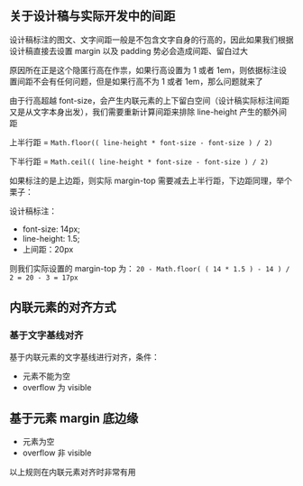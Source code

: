 ## 关于设计稿与实际开发中的间距

设计稿标注的图文、文字间距一般是不包含文字自身的行高的，因此如果我们根据设计稿直接去设置 margin 以及 padding 势必会造成间距、留白过大

原因所在正是这个隐匿行高在作祟，如果行高设置为 1 或者 1em，则依据标注设置间距不会有任何问题，但是如果行高不为 1 或者 1em，那么问题就来了

由于行高超越 font-size，会产生内联元素的上下留白空间（设计稿实际标注间距又是从文字本身出发），我们需要重新计算间距来排除 line-height 产生的额外间距

上半行距 = `Math.floor(( line-height * font-size - font-size ) / 2)`

下半行距 = `Math.ceil(( line-height * font-size - font-size ) / 2)`

如果标注的是上边距，则实际 margin-top 需要减去上半行距，下边距同理，举个栗子：

设计稿标注：

- font-size: 14px;
- line-height: 1.5;
- 上间距：20px

则我们实际设置的 margin-top 为： `20 - Math.floor( ( 14 * 1.5 ) - 14 ) / 2 = 20 - 3 = 17px`

## 内联元素的对齐方式

### 基于文字基线对齐

基于内联元素的文字基线进行对齐，条件：

- 元素不能为空
- overflow 为 visible

## 基于元素 margin 底边缘

- 元素为空
- overflow 非 visible

以上规则在内联元素对齐时非常有用
